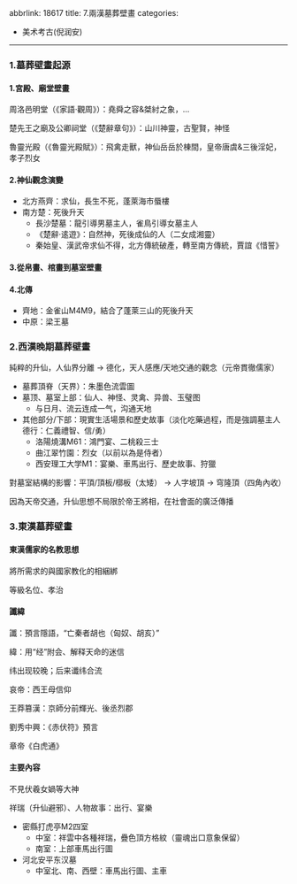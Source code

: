 abbrlink: 18617
title: 7.兩漢墓葬壁畫
categories:
  - 美术考古(倪润安)
---
### 1.墓葬壁畫起源

#### 1.宮殿、廟堂壁畫

周洛邑明堂（《家語·觀周》）：堯舜之容&桀紂之象，…

楚先王之廟及公卿祠堂（《楚辭章句》）：山川神靈，古聖賢，神怪

魯靈光殿（《魯靈光殿賦》）：飛禽走獸，神仙岳岳於棟間，皇帝唐虞&三後淫妃，孝子烈女

#### 2.神仙觀念演變

- 北方燕齊：求仙，長生不死，蓬萊海市蜃樓
- 南方楚：死後升天
	- 長沙楚墓：龍引導男墓主人，雀鳥引導女墓主人
	- 《楚辭·逺遊》：自然神，死後成仙的人（二女成湘靈）
	- 秦始皇、漢武帝求仙不得，北方傳統破產，轉至南方傳統，賈誼《惜誓》

#### 3.從帛畫、棺畫到墓室壁畫

#### 4.北傳

- 齊地：金雀山M4M9，結合了蓬萊三山的死後升天
- 中原：梁王墓

### 2.西漢晚期墓葬壁畫

純粹的升仙，人仙界分離 -> 德化，天人感應/天地交通的觀念（元帝貫徹儒家）

- 墓葬頂脊（天界）：朱墨色流雲圖
- 墓顶、墓室上部：仙人、神怪、灵禽、异兽、玉璧图
    - 与日月、流云连成一气，沟通天地
- 其他部分/下部：現實生活場景和歷史故事（淡化吃藥過程，而是強調墓主人德行：仁義禮智、信/勇）
	- 洛陽燒溝M61：鴻門宴、二桃殺三士
	- 曲江翠竹園：烈女（以前以為是侍者）
	- 西安理工大学M1：宴樂、車馬出行、歷史故事、狩獵

對墓室結構的影響：平頂/頂板/槨板（太矮） -> 人字坡頂 -> 穹隆頂（四角內收）

因為天帝交通，升仙思想不局限於帝王將相，在社會面的廣泛傳播

### 3.東漢墓葬壁畫

#### 東漢儒家的名教思想

將所需求的與國家教化的相綑綁

等級名位、孝治

#### 讖緯

讖：預言隱語，“亡秦者胡也（匈奴、胡亥）”

緯：用“经”附会、解释天命的迷信

纬出现较晚；后来谶纬合流

哀帝：西王母信仰

王莽篡漢：京師分前輝光、後丞烈郡

劉秀中興：《赤伏符》預言

章帝《白虎通》

#### 主要內容

不見伏羲女媧等大神

祥瑞（升仙避邪）、人物故事：出行、宴樂

- 密縣打虎亭M2四室
	- 中室：祥雲中各種祥瑞，疊色頂方格紋（靈魂出口意象保留）
	- 南室：上部車馬出行圖
- 河北安平东汉墓
	- 中室北、南、西壁：車馬出行圖、主車